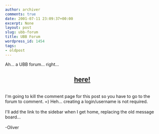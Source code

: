 ```yaml
---
author: archiver
comments: true
date: 2001-07-11 23:09:37+00:00
excerpt: None
layout: post
slug: ubb-forum
title: UBB Forum
wordpress_id: 1454
tags:
- oldpost
---
```


Ah... a UBB forum... right...<br /><center><h2><a href=http://www.oliverweb.com/cgi-bin/ultraboard/UltraBoard.pl>here!</a></h2></center><br />I'm going to kill the comment page for this post so you have to go to the forum to comment. =) Heh... creating a login/username is not required.<br /><br />I'll add the link to the sidebar when I get home, replacing the old message board...<br /><br />-Oliver